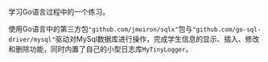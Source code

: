 学习Go语言过程中的一个练习。

使用Go语言中的第三方包`"github.com/jmoiron/sqlx"`包与`"github.com/go-sql-driver/mysql"`驱动对MySql数据库进行操作，完成学生信息的显示、插入、修改和删除功能，同时内置了自己的小型日志库`MyTinyLogger`。